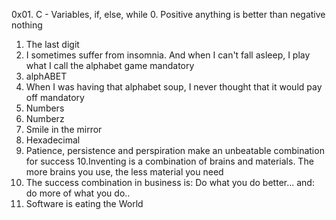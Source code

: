 0x01. C - Variables, if, else, while
0. Positive anything is better than negative nothing
1. The last digit
2. I sometimes suffer from insomnia. And when I can't fall asleep, I play what I call the alphabet game
mandatory
3. alphABET
4. When I was having that alphabet soup, I never thought that it would pay off
mandatory
5. Numbers
6. Numberz
7. Smile in the mirror
8. Hexadecimal
9. Patience, persistence and perspiration make an unbeatable combination for success
10.Inventing is a combination of brains and materials. The more brains you use, the less material you need
11. The success combination in business is: Do what you do better... and: do more of what you do..
12. Software is eating the World
